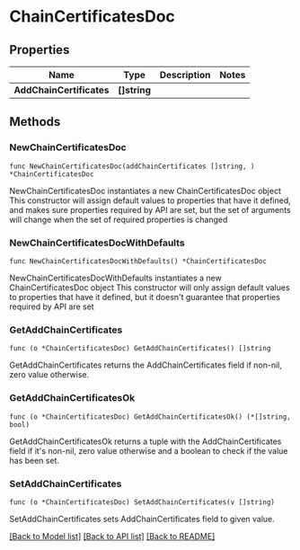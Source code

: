 # ChainCertificatesDoc

## Properties

Name | Type | Description | Notes
------------ | ------------- | ------------- | -------------
**AddChainCertificates** | **[]string** |  | 

## Methods

### NewChainCertificatesDoc

`func NewChainCertificatesDoc(addChainCertificates []string, ) *ChainCertificatesDoc`

NewChainCertificatesDoc instantiates a new ChainCertificatesDoc object
This constructor will assign default values to properties that have it defined,
and makes sure properties required by API are set, but the set of arguments
will change when the set of required properties is changed

### NewChainCertificatesDocWithDefaults

`func NewChainCertificatesDocWithDefaults() *ChainCertificatesDoc`

NewChainCertificatesDocWithDefaults instantiates a new ChainCertificatesDoc object
This constructor will only assign default values to properties that have it defined,
but it doesn't guarantee that properties required by API are set

### GetAddChainCertificates

`func (o *ChainCertificatesDoc) GetAddChainCertificates() []string`

GetAddChainCertificates returns the AddChainCertificates field if non-nil, zero value otherwise.

### GetAddChainCertificatesOk

`func (o *ChainCertificatesDoc) GetAddChainCertificatesOk() (*[]string, bool)`

GetAddChainCertificatesOk returns a tuple with the AddChainCertificates field if it's non-nil, zero value otherwise
and a boolean to check if the value has been set.

### SetAddChainCertificates

`func (o *ChainCertificatesDoc) SetAddChainCertificates(v []string)`

SetAddChainCertificates sets AddChainCertificates field to given value.



[[Back to Model list]](../README.md#documentation-for-models) [[Back to API list]](../README.md#documentation-for-api-endpoints) [[Back to README]](../README.md)


